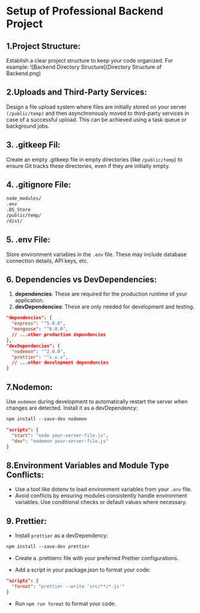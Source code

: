# Setup of Professional Backend Project

## 1.Project Structure:
Establish a clear project structure to keep your code organized. For example:
![Backend Directory Structure](Directory Structure of Backend.png)


## 2.Uploads and Third-Party Services:
Design a file upload system where files are initially stored on your server` (/public/temp)` and then asynchronously moved to third-party services in case of a successful upload. This can be achieved using a task queue or background jobs.

## 3. .gitkeep Fil:
Create an empty .gitkeep file in empty directories (like `/public/temp`) to ensure Git tracks these directories, even if they are initially empty.

## 4. .gitignore File:
```bash
node_modules/
.env
.DS_Store
/public/temp/
/dist/
```

## 5. .env File:
Store environment variables in the `.env` file. These may include database connection details, API keys, etc.

## 6. Dependencies vs DevDependencies:
1. **dependencies**: These are required for the production runtime of your application.
2. **devDependencies**: These are only needed for development and testing.

```json
"dependencies": {
  "express": "^5.0.0",
  "mongoose": "^6.0.0",
  // ...other production dependencies
},
"devDependencies": {
  "nodemon": "^2.0.0",
  "prettier": "^x.x.x",
  // ...other development dependencies
}
```

## 7.Nodemon:
Use `nodemon` during development to automatically restart the server when changes are detected. Install it as a devDependency:

```css
npm install --save-dev nodemon
```
```json
"scripts": {
  "start": "node your-server-file.js",
  "dev": "nodemon your-server-file.js"
}
```
## 8.Environment Variables and Module Type Conflicts:
- Use a tool like dotenv to load environment variables from your `.env` file.
- Avoid conflicts by ensuring modules consistently handle environment variables. Use conditional checks or default values where necessary.

## 9. Prettier:
- Install `prettier` as a devDependency:
```css
npm install --save-dev prettier
```
- Create a .prettierrc file with your preferred Prettier configurations.

- Add a script in your package.json to format your code:
```json
"scripts": {
  "format": "prettier --write 'src/**/*.js'"
}
```
- Run `npm run format` to format your code.

